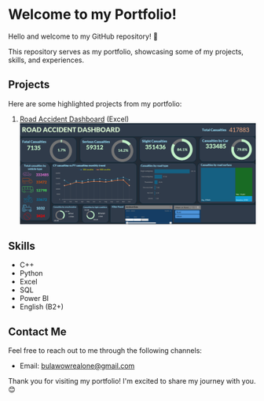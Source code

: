 # Welcome to my Portfolio!

Hello and welcome to my GitHub repository! 👋

This repository serves as my portfolio, showcasing some of my projects, skills, and experiences.

## Projects
Here are some highlighted projects from my portfolio:

1. [Road Accident Dashboard](https://github.com/bulawow/Projects/tree/main/Excel/Road%20Accident%20Dashboard) (Excel)
    <img src = "images/road accident dashboard img.png">

## Skills
- C++
- Python
- Excel
- SQL
- Power BI
- English (B2+)

## Contact Me
Feel free to reach out to me through the following channels:
- Email: bulawowrealone@gmail.com

Thank you for visiting my portfolio! I'm excited to share my journey with you. 😊
